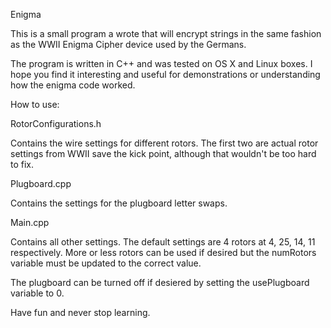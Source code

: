 Enigma


This is a small program a wrote that will encrypt strings in the same fashion as the WWII Enigma Cipher device used by the Germans.

The program is written in C++ and was tested on OS X and Linux boxes.  I hope you find it interesting and useful for demonstrations or understanding how the enigma code worked.

How to use:

RotorConfigurations.h

Contains the wire settings for different rotors.  The first two are actual rotor settings from WWII save the kick point, although that wouldn't be too hard to fix.

Plugboard.cpp

Contains the settings for the plugboard letter swaps.

Main.cpp

Contains all other settings.  The default settings are 4 rotors at 4, 25, 14, 11 respectively.  More or less rotors can be used if desired but the numRotors variable must be updated to the correct value.

The plugboard can be turned off if desiered by setting the usePlugboard variable to 0.

Have fun and never stop learning.
